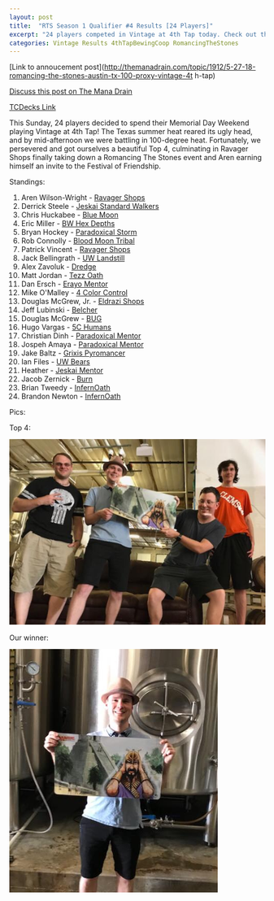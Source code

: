 ```yaml
---
layout: post
title:  "RTS Season 1 Qualifier #4 Results [24 Players]"
excerpt: "24 players competed in Vintage at 4th Tap today. Check out the results!"
categories: Vintage Results 4thTapBewingCoop RomancingTheStones
---
```


[Link to annoucement
post](http://themanadrain.com/topic/1912/5-27-18-romancing-the-stones-austin-tx-100-proxy-vintage-4t
h-tap)

[Discuss this post on The Mana
Drain](http://themanadrain.com/topic/1952/27-may-2018-romancing-the-stones-4-24-players-in-austin-tx)

[TCDecks Link](http://tcdecks.net/deck.php?id=27634)

This Sunday, 24 players decided to spend their Memorial Day Weekend playing Vintage at 4th Tap! The
Texas summer heat reared its ugly head, and by mid-afternoon we were battling in 100-degree heat.
Fortunately, we persevered and got ourselves a beautiful Top 4, culminating in Ravager Shops
finally taking down a Romancing The Stones event and Aren earning himself an invite to the Festival
of Friendship.

Standings:

1. Aren Wilson-Wright - [Ravager Shops](/assets/images/2018-05-27/deck-1.jpg)
2. Derrick Steele - [Jeskai Standard Walkers](/assets/images/2018-05-27/deck-2.jpg)
3. Chris Huckabee - [Blue Moon](/assets/images/2018-05-27/deck-3.jpg)
4. Eric Miller - [BW Hex Depths](/assets/images/2018-05-27/deck-4.jpg)
5. Bryan Hockey - [Paradoxical Storm](/assets/images/2018-05-27/deck-5.jpg)
6. Rob Connolly - [Blood Moon Tribal](/assets/images/2018-05-27/deck-6.jpg)
7. Patrick Vincent - [Ravager Shops](/assets/images/2018-05-27/deck-7.jpg)
8. Jack Bellingrath - [UW Landstill](/assets/images/2018-05-27/deck-8.jpg)
9. Alex Zavoluk - [Dredge](/assets/images/2018-05-27/deck-9.jpg)
10. Matt Jordan - [Tezz Oath](/assets/images/2018-05-27/deck-10.jpg)
11. Dan Ersch - [Erayo Mentor](/assets/images/2018-05-27/deck-11.jpg)
12. Mike O'Malley - [4 Color Control](/assets/images/2018-05-27/deck-12.jpg)
13. Douglas McGrew, Jr. - [Eldrazi Shops](/assets/images/2018-05-27/deck-13.jpg)
14. Jeff Lubinski - [Belcher](/assets/images/2018-05-27/deck-14.jpg)
15. Douglas McGrew - [BUG](/assets/images/2018-05-27/deck-15.jpg)
16. Hugo Vargas - [5C Humans](/assets/images/2018-05-27/deck-16.jpg)
17. Christian Dinh - [Paradoxical Mentor](/assets/images/2018-05-27/deck-17.jpg)
18. Jospeh Amaya - [Paradoxical Mentor](/assets/images/2018-05-27/deck-18.jpg)
19. Jake Baltz - [Grixis Pyromancer](/assets/images/2018-05-27/deck-19.jpg)
20. Ian Files - [UW Bears](/assets/images/2018-05-27/deck-20.jpg)
21. Heather - [Jeskai Mentor](/assets/images/2018-05-27/deck-21.jpg)
22. Jacob Zernick - [Burn](/assets/images/2018-05-27/deck-22.jpg)
23. Brian Tweedy - [InfernOath](/assets/images/2018-05-27/deck-23.jpg)
24. Brandon Newton - [InfernOath](/assets/images/2018-05-27/deck-24.jpg)

Pics:

Top 4:

![](/assets/images/2018-05-27/1.jpg)

Our winner:

![](/assets/images/2018-05-27/2.jpg)
